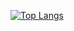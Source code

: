 [![Top Langs](https://github-readme-stats.vercel.app/api/top-langs/?username=aster-fung)](https://github.com/aster-fung/github-readme-stats)